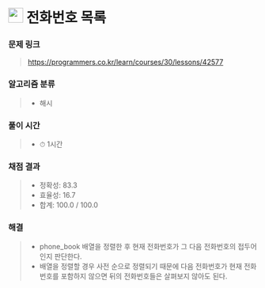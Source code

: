 # <img src="https://programmers.co.kr/assets/bi-symbol-light-49a242793b7a8b540cfc3489b918e3bb2a6724f1641572c14c575265d7aeea38.png" width=30> 전화번호 목록

### 문제 링크
> https://programmers.co.kr/learn/courses/30/lessons/42577

### 알고리즘 분류
>- 해시

### 풀이 시간
>- ⏱ 1시간

### 채점 결과
>- 정확성: 83.3
>- 효율성: 16.7
>- 합계: 100.0 / 100.0

### 해결
>- phone_book 배열을 정렬한 후 현재 전화번호가 그 다음 전화번호의 접두어인지 판단한다.
>- 배열을 정렬할 경우 사전 순으로 정렬되기 때문에 다음 전화번호가 현재 전화번호를 포함하지 않으면 뒤의 전화번호들은 살펴보지 않아도 된다.
